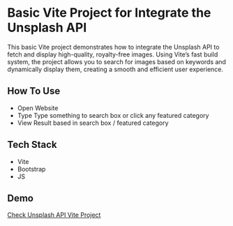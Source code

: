 # Basic Vite  Project for Integrate the Unsplash API

This basic Vite project demonstrates how to integrate the Unsplash API to fetch and display high-quality, royalty-free images. Using Vite’s fast build system, the project allows you to search for images based on keywords and dynamically display them, creating a smooth and efficient user experience.

## How To Use

- Open Website
- Type Type something to search box or click any featured category
- View Result based in search box / featured category

## Tech Stack

- Vite
- Bootstrap
- JS

## Demo

[Check Unsplash API Vite Project](https://unsplashapi22.netlify.app/)

